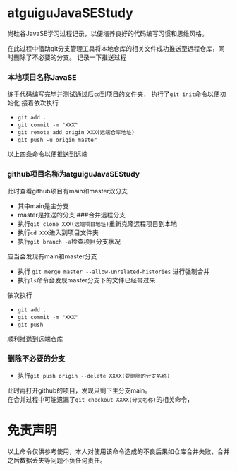 # atguiguJavaSEStudy
尚硅谷JavaSE学习过程记录，以便培养良好的代码编写习惯和思维风格。

在此过程中借助git分支管理工具将本地仓库的相关文件成功推送至远程仓库，同时删除了不必要的分支。
记录一下推送过程
### 本地项目名称JavaSE
练手代码编写完毕并测试通过后`cd`到项目的文件夹，
执行了`git init`命令以便初始化
接着依次执行
- `git add .`
- `git commit -m "XXX"`
- `git remote add origin XXX(远端仓库地址)`
- `git push -u origin master`<br>

以上四条命令以便推送到远端
  
### github项目名称为atguiguJavaSEStudy
此时查看github项目有main和master双分支
- 其中main是主分支
- master是推送的分支
###合并远程分支
- 执行`git clone XXX(远端项目地址)`重新克隆远程项目到本地
- 执行`cd XXX`进入到项目文件夹
- 执行`git branch -a`检查项目分支状况

应当会发现有main和master分支

- 执行 `git merge master --allow-unrelated-histories` 进行强制合并
- 执行`ls`命令会发现master分支下的文件已经带过来

依次执行
- `git add .`
- `git commit -m "XXX"`
- `git push`

顺利推送到远端仓库

### 删除不必要的分支
- 执行`git push origin --delete XXXX(要删除的分支名称)`

此时再打开github的项目，发现只剩下主分支main。<br>
在合并过程中可能遗漏了`git checkout XXXX(分支名称)`的相关命令，

# 免责声明

以上命令仅供参考使用，本人对使用该命令造成的不良后果如仓库合并失败，合并之后数据丢失等问题不负任何责任。
